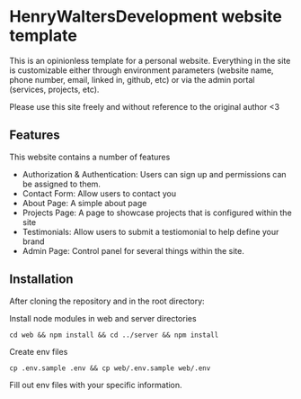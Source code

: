 # HenryWaltersDevelopment website template
This is an opinionless template for a personal website. Everything in the site is customizable either through
environment parameters (website name, phone number, email, linked in, github, etc) or via the admin portal (services, projects, etc).

Please use this site freely and without reference to the original author <3

## Features

This website contains a number of features

- Authorization & Authentication: Users can sign up and permissions can be assigned to them.
- Contact Form: Allow users to contact you
- About Page: A simple about page
- Projects Page: A page to showcase projects that is configured within the site
- Testimonials: Allow users to submit a testiomonial to help define your brand
- Admin Page: Control panel for several things within the site.

## Installation

After cloning the repository and in the root directory:

Install node modules in web and server directories

```cd web && npm install && cd ../server && npm install```

Create env files

```cp .env.sample .env && cp web/.env.sample web/.env```

Fill out env files with your specific information.